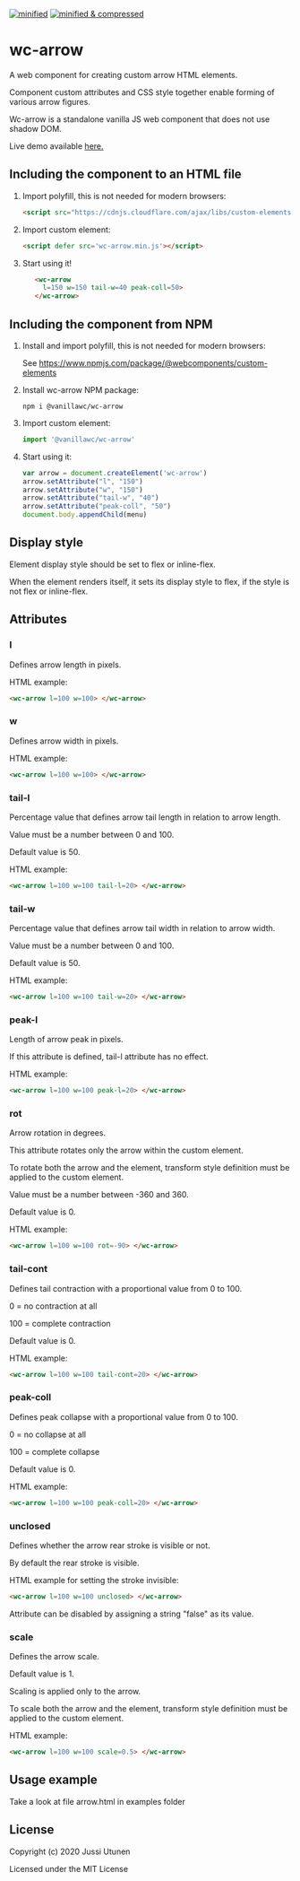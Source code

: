 [![minified](https://badgen.net/badge/minified/2.8%20kB/blue)](https://badgen.net/badge/minified/2.8%20kB/blue)
[![minified & compressed](https://badgen.net/badge/minified%20&%20compressed/1.5%20kB/blue)](https://badgen.net/badge/minified%20&%20compressed/1.5%20kB/blue)

# wc-arrow
A web component for creating custom arrow HTML elements.

Component custom attributes and CSS style together enable forming of various arrow figures.

Wc-arrow is a standalone vanilla JS web component that does not use shadow DOM.

Live demo available [here.](http://51.38.51.120/wc-arrow/)

## Including the component to an HTML file

1. Import polyfill, this is not needed for modern browsers:

    ```html
    <script src="https://cdnjs.cloudflare.com/ajax/libs/custom-elements/1.4.1/custom-elements.min.js"></script>
    ```

2. Import custom element:

    ```html
    <script defer src='wc-arrow.min.js'></script>
    ```

3. Start using it!

    ```html
       <wc-arrow
         l=150 w=150 tail-w=40 peak-coll=50>
       </wc-arrow>  
    ```

## Including the component from NPM

1. Install and import polyfill, this is not needed for modern browsers:

   See https://www.npmjs.com/package/@webcomponents/custom-elements

2. Install wc-arrow NPM package:

    ```console
    npm i @vanillawc/wc-arrow
    ```

3. Import custom element:

    ```javascript
    import '@vanillawc/wc-arrow'
    ```

4. Start using it:

   ```javascript
   var arrow = document.createElement('wc-arrow')
   arrow.setAttribute("l", "150")
   arrow.setAttribute("w", "150")
   arrow.setAttribute("tail-w", "40")
   arrow.setAttribute("peak-coll", "50")
   document.body.appendChild(menu)
   ```
## Display style

Element display style should be set to flex or inline-flex.

When the element renders itself, it sets its display style to flex, if the style is not flex or inline-flex.

## Attributes

### l

Defines arrow length in pixels.

HTML example:

```html
<wc-arrow l=100 w=100> </wc-arrow>
```

### w

Defines arrow width in pixels.

HTML example:

```html
<wc-arrow l=100 w=100> </wc-arrow>
```

### tail-l

Percentage value that defines arrow tail length in relation to arrow length.

Value must be a number between 0 and 100.

Default value is 50.

HTML example:

```html
<wc-arrow l=100 w=100 tail-l=20> </wc-arrow>
```

### tail-w

Percentage value that defines arrow tail width in relation to arrow width.

Value must be a number between 0 and 100.

Default value is 50.

HTML example:

```html
<wc-arrow l=100 w=100 tail-w=20> </wc-arrow>
```

### peak-l

Length of arrow peak in pixels.

If this attribute is defined, tail-l attribute has no effect.

HTML example:

```html
<wc-arrow l=100 w=100 peak-l=20> </wc-arrow>
```

### rot

Arrow rotation in degrees.

This attribute rotates only the arrow within the custom element.

To rotate both the arrow and the element, transform style definition must be applied to the custom element.

Value must be a number between -360 and 360.

Default value is 0.

HTML example:

```html
<wc-arrow l=100 w=100 rot=-90> </wc-arrow>
```

### tail-cont

Defines tail contraction with a proportional value from 0 to 100.

0 = no contraction at all

100 = complete contraction

Default value is 0.

HTML example:

```html
<wc-arrow l=100 w=100 tail-cont=20> </wc-arrow>
```

### peak-coll

Defines peak collapse with a proportional value from 0 to 100.

0 = no collapse at all

100 = complete collapse

Default value is 0.

HTML example:

```html
<wc-arrow l=100 w=100 peak-coll=20> </wc-arrow>
```

### unclosed

Defines whether the arrow rear stroke is visible or not.

By default the rear stroke is visible.

HTML example for setting the stroke invisible:

```html
<wc-arrow l=100 w=100 unclosed> </wc-arrow>
```
 Attribute can be disabled by assigning a string "false" as its value.

### scale

Defines the arrow scale.

Default value is 1.

Scaling is applied only to the arrow.

To scale both the arrow and the element, transform style definition must be applied to the custom element.

HTML example:

```html
<wc-arrow l=100 w=100 scale=0.5> </wc-arrow>
```
## Usage example

Take a look at file arrow.html in examples folder

## License

Copyright (c) 2020 Jussi Utunen

Licensed under the MIT License

